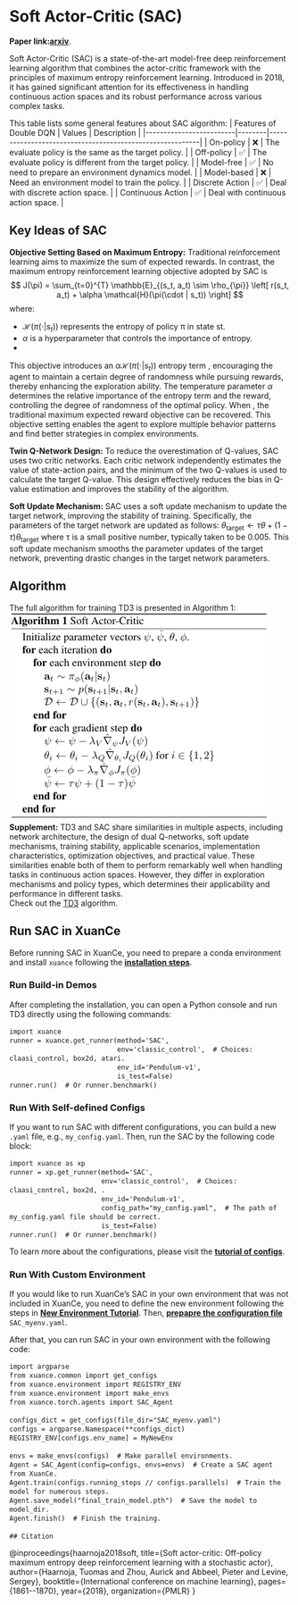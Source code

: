 # Soft Actor-Critic (SAC)
**Paper link:[arxiv](https://arxiv.org/abs/1802.09477)**.

Soft Actor-Critic (SAC) is a state-of-the-art model-free deep reinforcement learning algorithm that combines the actor-critic framework with the principles of maximum entropy reinforcement learning. Introduced in 2018, it has gained significant attention for its effectiveness in handling continuous action spaces and its robust performance across various complex tasks.

This table lists some general features about SAC algorithm:
| Features of Double DQN  | Values | Description                                              |
|-------------------------|--------|----------------------------------------------------------|
| On-policy               | ❌      | The evaluate policy is the same as the target policy.    |
| Off-policy              | ✅      | The evaluate policy is different from the target policy. |
| Model-free              | ✅      | No need to prepare an environment dynamics model.        |
| Model-based             | ❌      | Need an environment model to train the policy.           |
| Discrete Action         | ✅      | Deal with discrete action space.                         |
| Continuous Action       | ✅      | Deal with continuous action space.                       |

## Key Ideas of SAC
**Objective Setting Based on Maximum Entropy:**
Traditional reinforcement learning aims to maximize the sum of expected rewards. In contrast, the maximum entropy reinforcement learning objective adopted by SAC is
$$
J(\pi) = \sum_{t=0}^{T} \mathbb{E}_{(s_t, a_t) \sim \rho_{\pi}} \left[ r(s_t, a_t) + \alpha \mathcal{H}(\pi(\cdot | s_t)) \right]
$$
where:
+ $\mathcal{H}(π(⋅|s_t))$ represents the entropy of policy π in state st.
+ $α$ is a hyperparameter that controls the importance of entropy.
+ 
This objective introduces an $\alpha\mathcal{H}(π(⋅|s_t))$ entropy term , encouraging the agent to maintain a certain degree of randomness while pursuing rewards, thereby enhancing the exploration ability. The temperature parameter $\alpha$ determines the relative importance of the entropy term and the reward, controlling the degree of randomness of the optimal policy. When , the traditional maximum expected reward objective can be recovered. This objective setting enables the agent to explore multiple behavior patterns and find better strategies in complex environments.

**Twin Q-Network Design:**
To reduce the overestimation of Q-values, SAC uses two critic networks. Each critic network independently estimates the value of state-action pairs, and the minimum of the two Q-values is used to calculate the target Q-value. This design effectively reduces the bias in Q-value estimation and improves the stability of the algorithm.

**Soft Update Mechanism:**
SAC uses a soft update mechanism to update the target network, improving the stability of training. Specifically, the parameters of the target network are updated as follows:
$\theta_{\text{target}} \leftarrow \tau \theta + (1 - \tau) \theta_{\text{target}}$
where τ is a small positive number, typically taken to be 0.005. This soft update mechanism smooths the parameter updates of the target network, preventing drastic changes in the target network parameters.

## Algorithm
The full algorithm for training TD3 is presented in Algorithm 1:
![链接网址](./../../../_static/figures/pseucodes/pseucode-SAC.png)  
**Supplement:** TD3 and SAC share similarities in multiple aspects, including network architecture, the design of dual Q-networks, soft update mechanisms, training stability, applicable scenarios, implementation characteristics, optimization objectives, and practical value. These similarities enable both of them to perform remarkably well when handling tasks in continuous action spaces. However, they differ in exploration mechanisms and policy types, which determines their applicability and performance in different tasks.  
Check out the [TD3](./td3.md)   algorithm.

## Run SAC in XuanCe
Before running SAC in XuanCe, you need to prepare a conda environment and install ```xuance``` following the
 [**installation steps**](./../../usage/installation.rst#install-xuance).
### Run Build-in Demos
After completing the installation, you can open a Python console and run TD3 directly using the following commands:
```
import xuance
runner = xuance.get_runner(method='SAC',
                           env='classic_control',  # Choices: claasi_control, box2d, atari.
                           env_id='Pendulum-v1', 
                           is_test=False)
runner.run()  # Or runner.benchmark()
```
### Run With Self-defined Configs
If you want to run SAC with different configurations, you can build a new ```.yaml``` file, e.g., 
```my_config.yaml```. Then, run the SAC by the following code block:
```
import xuance as xp
runner = xp.get_runner(method='SAC',
                       env='classic_control',  # Choices: claasi_control, box2d, .
                       env_id='Pendulum-v1',  
                       config_path="my_config.yaml",  # The path of my_config.yaml file should be correct.
                       is_test=False)
runner.run()  # Or runner.benchmark()
```
To learn more about the configurations, please visit the
 [**tutorial of configs**](./../../api/configs/configuration_examples.rst).
### Run With Custom Environment
If you would like to run XuanCe’s SAC in your own environment that was not included in XuanCe, you need to 
define the new environment following the steps in 
 [**New Environment Tutorial**](./../../usage/custom_env/custom_drl_env.rst).
Then, [**prepapre the configuration file**](./../../usage/custom_env/custom_drl_env.rst#step-2-create-the-config-file-and-read-the-configurations) 
   ```SAC_myenv.yaml```.

After that, you can run SAC in your own environment with the following code:
```
import argparse
from xuance.common import get_configs
from xuance.environment import REGISTRY_ENV
from xuance.environment import make_envs
from xuance.torch.agents import SAC_Agent

configs_dict = get_configs(file_dir="SAC_myenv.yaml")
configs = argparse.Namespace(**configs_dict)
REGISTRY_ENV[configs.env_name] = MyNewEnv

envs = make_envs(configs)  # Make parallel environments.
Agent = SAC_Agent(config=configs, envs=envs)  # Create a SAC agent from XuanCe.
Agent.train(configs.running_steps // configs.parallels)  # Train the model for numerous steps.
Agent.save_model("final_train_model.pth")  # Save the model to model_dir.
Agent.finish()  # Finish the training.

## Citation
```
@inproceedings{haarnoja2018soft,
  title={Soft actor-critic: Off-policy maximum entropy deep reinforcement learning with a stochastic actor},
  author={Haarnoja, Tuomas and Zhou, Aurick and Abbeel, Pieter and Levine, Sergey},
  booktitle={International conference on machine learning},
  pages={1861--1870},
  year={2018},
  organization={PMLR}
}
```
